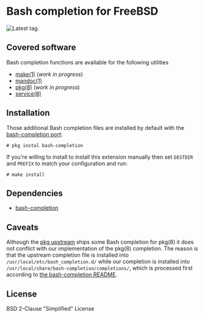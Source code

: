 Bash completion for FreeBSD
===========================

![Latest tag.](https://img.shields.io/github/tag/0mp/bash-completion-freebsd.svg)

Covered software
----------------

Bash completion functions are available for the following utilities

-	[make(1)](https://www.freebsd.org/cgi/man.cgi?make) (*work in progress*\)
-	[mandoc(1)](https://www.freebsd.org/cgi/man.cgi?mandoc)
-	[pkg(8)](https://www.freebsd.org/cgi/man.cgi?pkg) (*work in progress*\)
-	[service(8)](https://www.freebsd.org/cgi/man.cgi?service)

Installation
------------

Those additional Bash completion files are installed by default with the [bash-completion port](https://www.freshports.org/shells/bash-completion/):

```console
# pkg instal bash-completion
```

If you're willing to install to install this extension manually then set `DESTDIR` and `PREFIX` to match your configuration and run:

```console
# make install
```

Dependencies
------------

-	[bash-completion](https://github.com/scop/bash-completion)

Caveats
-------

Although the [pkg upstream](https://github.com/freebsd/pkg) ships some Bash completion for pkg(8) it does not conflict with our implementation of the pkg(8) completion. The reason is that the upstream completion file is installed into `/usr/local/etc/bash_completion.d/` while our completion is installed into `/usr/local/share/bash-completion/completions/`, which is processed first according to [the bash-completion README](https://github.com/scop/bash-completion/blob/master/README.md).

License
-------

BSD 2-Clause "Simplified" License
